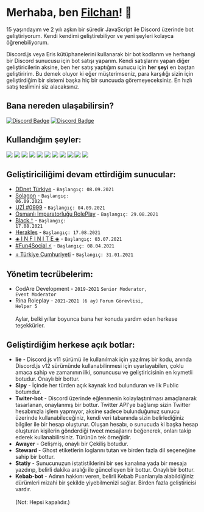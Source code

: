 # Merhaba, ben <a href="https://discord.com/users/613700645173592086">Filchan</a>! 👋
15 yaşındayım ve 2 yılı aşkın bir süredir JavaScript ile Discord üzerinde bot geliştiriyorum. Kendi kendimi geliştirebiliyor ve yeni şeyleri kolayca öğrenebiliyorum.

Discord.js veya Eris kütüphanelerini kullanarak bir bot kodlarım ve herhangi bir Discord sunucusu için bot satışı yaparım. Kendi satışlarını yapan diğer geliştiricilerin aksine, ben her satış yaptığım sunucu için __her şeyi__ en baştan geliştiririm. Bu demek oluyor ki eğer müşterimseniz, para karşılığı sizin için geliştirdiğim bir sistemi başka hiç bir suncuuda göremeyeceksiniz. En hızlı satış teslimini siz alacaksınız.

## Bana nereden ulaşabilirsin?
[![Discord Badge](https://img.shields.io/badge/Filchan-white?style=social&logo=Discord)](https://discord.com/users/613700645173592086)
[![Discord Badge](https://img.shields.io/badge/harikasincan-white?style=social&logo=Instagram)](https://instagram.com/harikasincan)

## Kullandığım şeyler:

<img src='https://img.shields.io/badge/JavaScript-323330?style=for-the-badge&logo=javascript&logoColor=F7DF1E'/> <img src='https://img.shields.io/badge/Ruby-CC342D?style=for-the-badge&logo=ruby&logoColor=white'/> <img src='https://img.shields.io/badge/HTML5-E34F26?style=for-the-badge&logo=html5&logoColor=white'/> <img src='https://img.shields.io/badge/CSS3-1572B6?style=for-the-badge&logo=css3&logoColor=white'/> <img src='https://img.shields.io/badge/MongoDB-white?style=for-the-badge&logo=mongodb&logoColor=4EA94B'/> <img src='https://img.shields.io/badge/SQLite-07405E?style=for-the-badge&logo=sqlite&logoColor=white'/> <img src='https://img.shields.io/badge/Node.js-339933?style=for-the-badge&logo=nodedotjs&logoColor=white'/> <img src='https://img.shields.io/badge/npm-CB3837?style=for-the-badge&logo=npm&logoColor=white'/> <img src='https://img.shields.io/badge/Heroku-430098?style=for-the-badge&logo=heroku&logoColor=white'/> <img src='https://img.shields.io/badge/Glitch-2800ff?style=for-the-badge&logo=glitch&logoColor=white'/> <img src='https://img.shields.io/badge/Visual_Studio_Code-0078D4?style=for-the-badge&logo=visual%20studio%20code&logoColor=white'/>

## Geliştiriciliğimi devam ettirdiğim sunucular:
- [DDnet Türkiye](https://discord.gg/ddnetturkiye) - <code>Başlangıç: 08.09.2021</code>
- [Solagon](https://discord.gg/solagon) - <code>Başlangıç: 06.09.2021</code>
- [UZİ #0999](https://discord.gg/k3U2Ta3teC) - <code>Başlangıç: 04.09.2021</code>
- [Osmanlı İmparatorluğu RolePlay](https://discord.gg/3sS2pNZjWF) - <code>Başlangıç: 29.08.2021</code>
- [Black †](https://discord.gg/blvck) - <code>Başlangıç: 17.08.2021</code>
- [Herakles](https://discord.gg/herakles) - <code>Başlangıç: 17.08.2021</code>
- [◈ I N F I N I T E ◈](https://discord.gg/5f9bm8pWcN) - <code>Başlangıç: 03.07.2021</code>
- [#Fun4Social ⚡](https://discord.gg/blvck) - <code>Başlangıç: 08.04.2021</code>
- [⌽  Türkiye Cumhuriyeti](https://discord.gg/tcrp) - <code>Başlangıç: 31.01.2021</code>

## Yönetim tecrübelerim:
- CodAre Development - <code>2019-2021</code> <code>Senior Moderator, Event Moderator</code>
- Rina Roleplay - <code>2021-2021 (6 ay)</code> <code>Forum Görevlisi, Helper 5</code><br><br>
Aylar, belki yıllar boyunca bana her konuda yardım eden herkese teşekkürler.

## Geliştirdiğim herkese açık botlar:
- **lie** - Discord.js v11 sürümü ile kullanılmak için yazılmış bir kodu, anında Discord.js v12 sürümünde kullanabilinmesi için uyarlayabilen, çoklu amaca sahip ve zamanının ilki, sonuncusu ve geliştiricisinin en kıymetli botudur. Onaylı bir bottur.
- **Sipy** - İçinde her türden açık kaynak kod bulunduran ve ilk Public botumdur.
- **Twiter-bot** - Discord üzerinde eğlenmenin kolaylaştırılması amaçlanarak tasarlanan, onaylanmış bir bottur. Twitter API'ye bağlanıp sizin Twitter hesabınızla işlem yapmıyor, aksine sadece bulunduğunuz sunucu üzerinde kullanabileceğiniz, kendi veri tabanında sizin belirlediğiniz bilgiler ile bir hesap oluşturur. Oluşan hesabı, o sunucuda ki başka hesap oluşturan kişilerin gönderdiği tweet mesajlarını beğenerek, onları takip ederek kullanabilirsiniz. Türünün tek örneğidir.  
- **Awayer** - Gelişmiş, onaylı bir Çekiliş botudur.
- **Steward** - Ghost etiketlerin loglarını tutan ve birden fazla dil seçeneğine sahip bir bottur.
- **Statiy** - Sunucunuzun istatistiklerini bir ses kanalına yada bir mesaja yazdırıp, belirli dakika aralığı ile güncelleyen bir bottur. Onaylı bir bottur.
- **Kebab-bot** - Adının hakkını veren, belirli Kebab Puanlarıyla alabildiğiniz dürümleri mizahi bir şekilde yiyebilmenizi sağlar. Birden fazla geliştiricisi vardır.<br><br>
(Not: Hepsi kapalıdır.)

